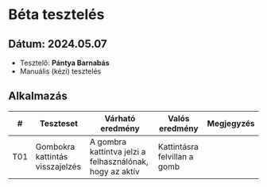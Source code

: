 # Béta tesztelés

## **Dátum:** 2024.05.07
 - Tesztelő: **Pántya Barnabás**
 - Manuális (kézi) tesztelés

## Alkalmazás

| # | Teszteset | Várható eredmény | Valós eredmény | Megjegyzés |
|------------|------------|---------------|--------------------|------------|
| T01 | Gombokra kattintás visszajelzés | A gombra kattintva jelzi a felhasználónak, hogy az aktív | Kattintásra felvillan a gomb | 